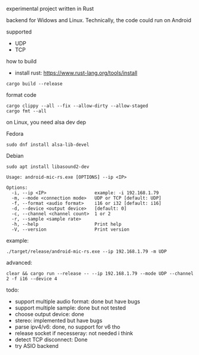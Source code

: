 experimental project written in Rust

backend for Widows and Linux.
Technically, the code could run on Android

supported
- UDP
- TCP

how to build

- install rust: https://www.rust-lang.org/tools/install

```shell
cargo build --release
```


format code
```shell
cargo clippy --all --fix --allow-dirty --allow-staged
cargo fmt --all
```

on Linux, you need alsa dev dep

Fedora
```shell
sudo dnf install alsa-lib-devel
```

Debian
```shell
sudo apt install libasound2-dev
```

```shell
Usage: android-mic-rs.exe [OPTIONS] --ip <IP>

Options:
  -i, --ip <IP>                  example: -i 192.168.1.79
  -m, --mode <connection mode>   UDP or TCP [default: UDP]
  -f, --format <audio format>    i16 or i32 [default: i16]
  -d, --device <output device>   [default: 0]
  -c, --channel <channel count>  1 or 2
  -r, --sample <sample rate>
  -h, --help                     Print help
  -V, --version                  Print version
```

example:
```shell
./target/release/android-mic-rs.exe --ip 192.168.1.79 -m UDP
```


advanced:
```shell
clear && cargo run --release -- --ip 192.168.1.79 --mode UDP --channel 2 -f i16 --device 4
```

todo: 
- support multiple audio format: done but have bugs
- support multiple sample: done but not tested
- choose output device: done
- stereo: implemented but have bugs
- parse ipv4/v6: done, no support for v6 tho
- release socket if necesseray: not needed i think
- detect TCP disconnect: Done
- try ASIO backend